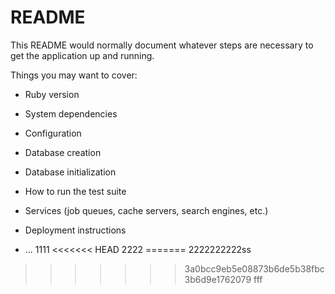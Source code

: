# README

This README would normally document whatever steps are necessary to get the
application up and running.

Things you may want to cover:

* Ruby version

* System dependencies

* Configuration

* Database creation

* Database initialization

* How to run the test suite

* Services (job queues, cache servers, search engines, etc.)

* Deployment instructions

* ...
1111
<<<<<<< HEAD
2222
=======
2222222222ss
>>>>>>> 3a0bcc9eb5e08873b6de5b38fbc3b6d9e1762079
fff
